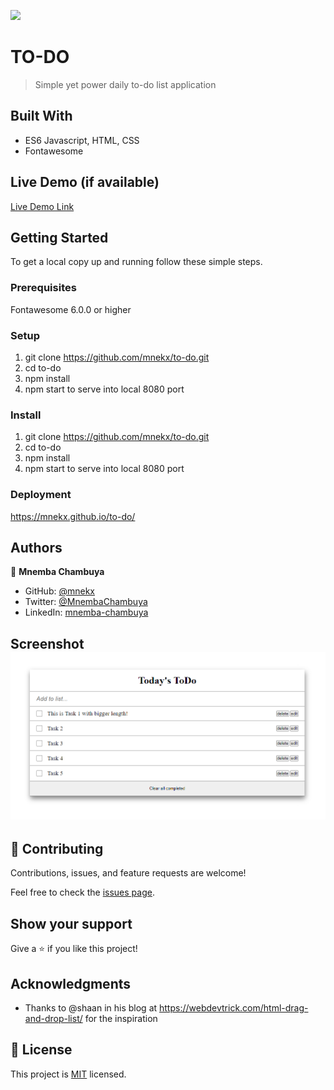 ![](https://img.shields.io/badge/Microverse-blueviolet)

# TO-DO

> Simple yet power daily to-do list application

## Built With

- ES6 Javascript, HTML, CSS
- Fontawesome

## Live Demo (if available)

[Live Demo Link](https://mnekx.github.io/to-do/)

## Getting Started

To get a local copy up and running follow these simple steps.

### Prerequisites

Fontawesome 6.0.0 or higher

### Setup

1. git clone https://github.com/mnekx/to-do.git
2. cd to-do
3. npm install
4. npm start to serve into local 8080 port

### Install

1. git clone https://github.com/mnekx/to-do.git
2. cd to-do
3. npm install
4. npm start to serve into local 8080 port

### Deployment

https://mnekx.github.io/to-do/

## Authors

👤 **Mnemba Chambuya**

- GitHub: [@mnekx](https://github.com/mnekx)
- Twitter: [@MnembaChambuya](https://twitter.com/MnembaChambuya)
- LinkedIn: [mnemba-chambuya](https://linkedin.com/in/mnemba-chambuya)

## Screenshot ![see](./images/screenshot.png?raw=true "Title")

## 🤝 Contributing

Contributions, issues, and feature requests are welcome!

Feel free to check the [issues page](../../issues/).

## Show your support

Give a ⭐️ if you like this project!

## Acknowledgments

- Thanks to @shaan in his blog at https://webdevtrick.com/html-drag-and-drop-list/ for the inspiration

## 📝 License

This project is [MIT](./MIT.md) licensed.
